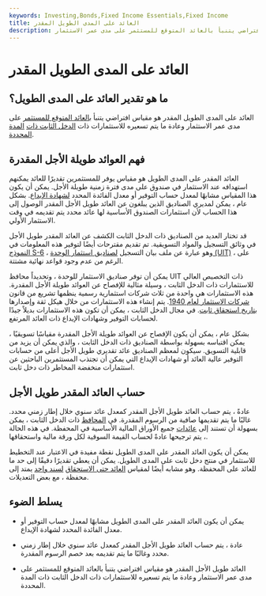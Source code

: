 ```yaml
---
keywords: Investing,Bonds,Fixed Income Essentials,Fixed Income
title: العائد على المدى الطويل المقدر
description: العائد على المدى الطويل المقدر هو مقياس افتراضي يتنبأ بالعائد المتوقع للمستثمر على مدى عمر الاستثمار.
---
```


# العائد على المدى الطويل المقدر
## ما هو تقدير العائد على المدى الطويل؟

العائد على المدى الطويل المقدر هو مقياس افتراضي يتنبأ [بالعائد المتوقع للمستثمر](/return) على مدى عمر الاستثمار وعادة ما يتم تسعيره للاستثمارات ذات [الدخل الثابت ذات](/fixedincome) [المدة المحددة](/duration).

## فهم العوائد طويلة الأجل المقدرة

العائد المقدر على المدى الطويل هو مقياس يوفر للمستثمرين تقديرًا للعائد يمكنهم استهدافه عند الاستثمار في صندوق على مدى فترة زمنية طويلة الأجل. يمكن أن يكون هذا المقياس مشابهًا لمعدل حساب التوفير أو معدل الفائدة المحدد [لشهادة الإيداع](/certificateofdeposit). بشكل عام ، يمكن لمديري الصناديق الذين يبلغون عن العائد طويل الأجل المقدر الوصول إلى هذا الحساب لأن استثمارات الصندوق الأساسية لها عائد محدد يتم تقديمه في وقت الاستثمار الأولي.

قد تختار العديد من الصناديق ذات الدخل الثابت الكشف عن العائد المقدر طويل الأجل في وثائق التسجيل والمواد التسويقية. تم تقديم مقترحات أيضًا لتوفير هذه المعلومات في [النموذج S-6](/sec-form-s-6) ، وهو عبارة عن ملف بيان التسجيل [لصناديق استثمار الوحدة (UIT)](/uit) ، على الرغم من عدم وجود قواعد نهائية مشتتة.

يمكن أن توفر صناديق الاستثمار للوحدة ، وتحديداً محافظ UIT ذات التخصيص العالي للاستثمارات ذات الدخل الثابت ، وسيلة مثالية للإفصاح عن العوائد طويلة الأجل المقدرة. هذه الاستثمارات هي واحدة من ثلاث شركات استثمارية رسمية ينظمها تشريع من قانون [شركات الاستثمار لعام 1940](/investmentcompanyact). يتم إنشاء هذه الاستثمارات من خلال هيكل ثقة وإصدارها [بتاريخ استحقاق ثابت](/maturitydate). في مجال الدخل الثابت ، يمكن أن تكون هذه الاستثمارات بديلاً جيدًا لحسابات التوفير وشهادات الإيداع ذات العائد المرتفع.

بشكل عام ، يمكن أن يكون الإفصاح عن العوائد طويلة الأجل المقدرة مقياسًا تسويقيًا ، يمكن اقتباسه بسهولة بواسطة الصناديق ذات الدخل الثابت ، والذي يمكن أن يزيد من قابلية التسويق. سيكون لمعظم الصناديق عائد تقديري طويل الأجل أعلى من حسابات التوفير عالية العائد أو شهادات الإيداع التي يمكن أن تجتذب المستثمرين الباحثين عن استثمارات منخفضة المخاطر ذات دخل ثابت.

## حساب العائد المقدر طويل الأجل

عادةً ، يتم حساب العائد طويل الأجل المقدر كمعدل عائد سنوي خلال إطار زمني محدد. غالبًا ما يتم تقديمها صافية من الرسوم المقدرة. في [المحافظ](/portfolio) ذات الدخل الثابت ، يمكن بسهولة أن تستند إلى [عائدات](/yield) جميع الأوراق المالية الأساسية في المحفظة. في هذه الحالة ، يتم ترجيحها عادةً لحساب القيمة السوقية لكل ورقة مالية واستحقاقها.

يمكن أن يكون العائد المقدر على المدى الطويل نقطة مفيدة في الاعتبار عند التخطيط للاستثمار في منتج دخل ثابت على المدى الطويل. يمكن أن يعطي تقديرًا دقيقًا إلى حد ما للعائد على المحفظة. وهو مشابه أيضًا لمقياس [العائد حتى الاستحقاق](/yieldtomaturity) [لسند واحد](/bond) يمتد إلى محفظة ، مع بعض التعديلات.

## يسلط الضوء

- يمكن أن يكون العائد المقدر على المدى الطويل مشابهًا لمعدل حساب التوفير أو معدل الفائدة المحدد لشهادة الإيداع.

- عادة ، يتم حساب العائد طويل الأجل المقدر كمعدل عائد سنوي خلال إطار زمني محدد وغالبًا ما يتم تقديمه بعد خصم الرسوم المقدرة.

- العائد طويل الأجل المقدر هو مقياس افتراضي يتنبأ بالعائد المتوقع للمستثمر على مدى عمر الاستثمار وعادة ما يتم تسعيره للاستثمارات ذات الدخل الثابت ذات المدة المحددة.

